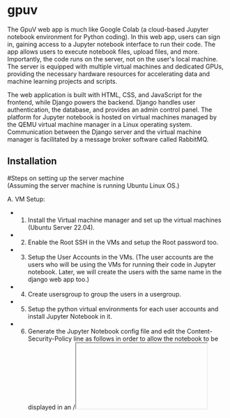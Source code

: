 # gpuv
The GpuV web app is much like Google Colab (a cloud-based Jupyter notebook environment for Python coding). In this web app, users can sign in, gaining access to a Jupyter notebook interface to run their code. The app allows users to execute notebook files, upload files, and more. Importantly, the code runs on the server, not on the user's local machine. The server is equipped with multiple virtual machines and dedicated GPUs, providing the necessary hardware resources for accelerating data and machine learning projects and scripts.

The web application is built with HTML, CSS, and JavaScript for the frontend, while Django powers the backend. Django handles user authentication, the database, and provides an admin control panel. The platform for Jupyter notebook is hosted on virtual machines managed by the QEMU virtual machine manager in a Linux operating system. Communication between the Django server and the virtual machine manager is facilitated by a message broker software called RabbitMQ.

## Installation

#Steps on setting up the server machine  
 (Assuming the server machine is running Ubuntu Linux OS.)   

A. VM Setup:   
 - 1. Install the Virtual machine manager and set up the virtual machines (Ubuntu Server 22.04).
- 2. Enable the Root SSH in the VMs and setup the Root password too.
- 3. Setup the User Accounts in the VMs. (The user accounts are the users who will be using the VMs for running their code in Jupyter notebook. Later, we will create the users with the same name in the django web app too.)
- 4. Create usersgroup to group the users in a usergroup.
- 5. Setup the python virtual environments for each user accounts and install Jupyter Notebook in it.
- 6. Generate the Jupyter Notebook config file and edit the Content-Security-Policy line as follows in order to allow the notebook to be displayed in an /<iframe/>.
    >
     > c.NotebookApp.tornado_settings = {'headers': {'Content-Security-Policy': "frame-ancestors 'self' *"}}) 
    >                                                          
   Different approach can be implemented for allowing the notebook to be - displayed inside an /<iframe/> if required.  
- 7. Setup the password in the Jupyter Notebook for each user.  
- 8. Add a custom js file for Jupyter Notebook config to prevent the notebook from opening a new tab in every link click.  
- 9. Edit the ~/.profile file of each user account in order to auto activate the virtual environment as soon as logged in.
 - 10. Add the VM's IP address, port, SSH username and password as a server list in the tunnel.py script. 
     
B. Host Machine Setup:
- 1. Install and run the RabbitMQ server.
- 2. Create a virtual environment and install the required packages from the requirements.txt file.
- 3. Create a superuser by running the command 'python manage.py createsuperuser'.
- 4. Run the Django development server by running the command 'python manage.py runserver'. The webappp server can be made accessible in the entire local network by adding the 0.0.0.0:/<PORT/> parameter in the command.
- 5. Access the Django admin panel and add the user accounts, user profiles and the VM list in the respective models.
- 6. Run the vmscript.py and tunnel.py script in separate terminal windows.






## Usage

The webapp can be browsed from the browser in any machine that is connected to the local network in which the server is in. The code executed on the webapp i.e. notebook is running on the server machine.

## Youtube Link Showing the Demo
.[GpuV Project's Demo](https://www.youtube.com/embed/TGWBT7ZajAw)


## Contributing

Pull requests are welcome. For major changes, please open an issue first
to discuss what you would like to change.

Please make sure to update tests as appropriate.
